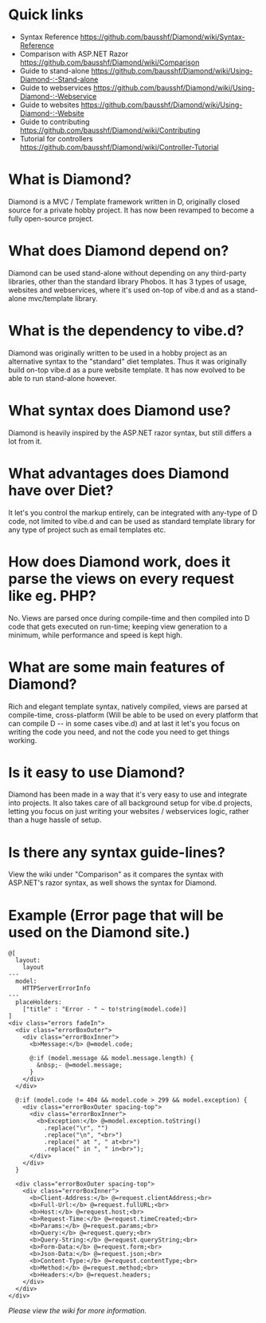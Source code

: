 # Quick links

* Syntax Reference
  https://github.com/bausshf/Diamond/wiki/Syntax-Reference
* Comparison with ASP.NET Razor
  https://github.com/bausshf/Diamond/wiki/Comparison
* Guide to stand-alone
  https://github.com/bausshf/Diamond/wiki/Using-Diamond-:-Stand-alone
* Guide to webservices
  https://github.com/bausshf/Diamond/wiki/Using-Diamond-:-Webservice
* Guide to websites
  https://github.com/bausshf/Diamond/wiki/Using-Diamond-:-Website
* Guide to contributing
  https://github.com/bausshf/Diamond/wiki/Contributing
* Tutorial for controllers
  https://github.com/bausshf/Diamond/wiki/Controller-Tutorial

# What is Diamond?
Diamond is a MVC / Template framework written in D, originally closed source for a private hobby project. It has now been revamped to become a fully open-source project.

# What does Diamond depend on?
Diamond can be used stand-alone without depending on any third-party libraries, other than the standard library Phobos. It has 3 types of usage, websites and webservices, where it's used on-top of vibe.d and as a stand-alone mvc/template library.

# What is the dependency to vibe.d?
Diamond was originally written to be used in a hobby project as an alternative syntax to the "standard" diet templates. Thus it was originally build on-top vibe.d as a pure website template. It has now evolved to be able to run stand-alone however.

# What syntax does Diamond use?
Diamond is heavily inspired by the ASP.NET razor syntax, but still differs a lot from it.

# What advantages does Diamond have over Diet?
It let's you control the markup entirely, can be integrated with any-type of D code, not limited to vibe.d and can be used as  standard template library for any type of project such as email templates etc.

# How does Diamond work, does it parse the views on every request like eg. PHP?
No. Views are parsed once during compile-time and then compiled into D code that gets executed on run-time; keeping view generation to a minimum, while performance and speed is kept high.

# What are some main features of Diamond?
Rich and elegant template syntax, natively compiled, views are parsed at compile-time, cross-platform (Will be able to be used on every platform that can compile D -- in some cases vibe.d) and at last it let's you focus on writing the code you need, and not the code you need to get things working.

# Is it easy to use Diamond?
Diamond has been made in a way that it's very easy to use and integrate into projects. It also takes care of all background setup for vibe.d projects, letting you focus on just writing your websites / webservices logic, rather than a huge hassle of setup.

# Is there any syntax guide-lines?
View the wiki under "Comparison" as it compares the syntax with ASP.NET's razor syntax, as well shows the syntax for Diamond.

# Example (Error page that will be used on the Diamond site.)

	@[
	  layout:
		layout
	---
	  model:
		HTTPServerErrorInfo
	---
	  placeHolders:
		["title" : "Error - " ~ to!string(model.code)]
	]
	<div class="errors fadeIn">
	  <div class="errorBoxOuter">
		<div class="errorBoxInner">
		  <b>Message:</b> @=model.code;

		  @:if (model.message && model.message.length) {
			&nbsp;- @=model.message;
		  }
		</div>
	  </div>

	  @:if (model.code != 404 && model.code > 299 && model.exception) {
		<div class="errorBoxOuter spacing-top">
		  <div class="errorBoxInner">
			<b>Exception:</b> @=model.exception.toString()
			  .replace("\r", "")
			  .replace("\n", "<br>")
			  .replace(" at ", " at<br>")
			  .replace(" in ", " in<br>");
		  </div>
		</div>
	  }

	  <div class="errorBoxOuter spacing-top">
		<div class="errorBoxInner">
		  <b>Client-Address:</b> @=request.clientAddress;<br>
		  <b>Full-Url:</b> @=request.fullURL;<br>
		  <b>Host:</b> @=request.host;<br>
		  <b>Request-Time:</b> @=request.timeCreated;<br>
		  <b>Params:</b> @=request.params;<br>
		  <b>Query:</b> @=request.query;<br>
		  <b>Query-String:</b> @=request.queryString;<br>
		  <b>Form-Data:</b> @=request.form;<br>
		  <b>Json-Data:</b> @=request.json;<br>
		  <b>Content-Type:</b> @=request.contentType;<br>
		  <b>Method:</b> @=request.method;<br>
		  <b>Headers:</b> @=request.headers;
		</div>
	  </div>
	</div>


*Please view the wiki for more information.*
